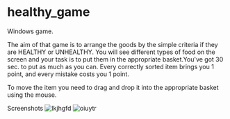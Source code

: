 # healthy_game
Windows game.

The aim of that game is to arrange the goods by the simple criteria 
if they are HEALTHY or UNHEALTHY. You will see different types of
 food on the screen and your task is to put them in the appropriate
 basket.You've got 30 sec. to put as much as you can. Every correctly
sorted item brings you 1 point, and every mistake costs you 1 point.

To move the item you need to drag and drop it into the appropriate basket using the mouse.

Screenshots
![lkjhgfd](https://cloud.githubusercontent.com/assets/14311259/10363231/4b877328-6dab-11e5-9eac-af9acd4531b3.png)
![oiuytr](https://cloud.githubusercontent.com/assets/14311259/10363233/4b9c0658-6dab-11e5-8066-14624b04f29b.png)

